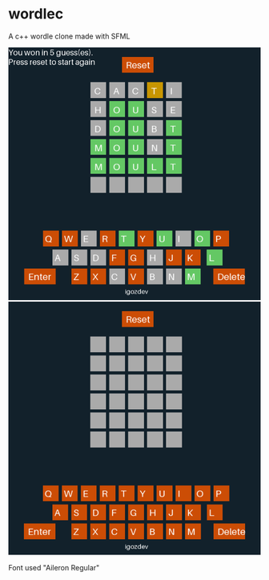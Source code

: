 # wordlec
A c++ wordle clone made with SFML

![alt text](https://github.com/igozdev/wordlec/blob/main/screenshot_1.png)
![alt text](https://github.com/igozdev/wordlec/blob/main/screenshot.png)

Font used "Aileron Regular"
